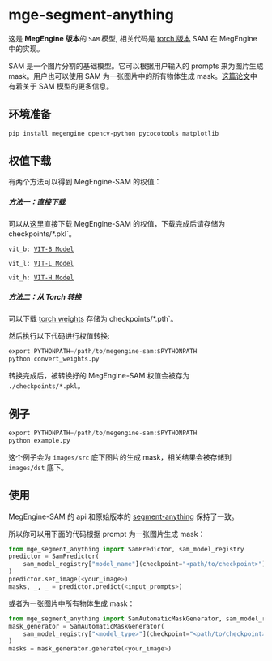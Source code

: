 # mge-segment-anything

这是 **MegEngine 版本**的 `SAM` 模型, 相关代码是 [torch 版本](https://github.com/facebookresearch/segment-anything/tree/main) SAM 在 MegEngine 中的实现。

SAM 是一个图片分割的基础模型。它可以根据用户输入的 prompts 来为图片生成 mask。用户也可以使用 SAM 为一张图片中的所有物体生成 mask。[这篇论文](https://ai.facebook.com/research/publications/segment-anything/)中有着关于 SAM 模型的更多信息。

## 环境准备

```bash
pip install megengine opencv-python pycocotools matplotlib
```

## 权值下载

有两个方法可以得到 MegEngine-SAM 的权值：

##### 方法一：直接下载

可以从[这里](https://huggingface.co/ccq-mgevii/MegEngine-SAM/tree/main)直接下载 MegEngine-SAM 的权值，下载完成后请存储为 checkpoints/*.pkl`。

`vit_b: `[`VIT-B Model`](https://huggingface.co/ccq-mgevii/MegEngine-SAM/resolve/main/sam_vit_b_01ec64.pkl)

`vit_l: `[`VIT-L Model`](https://huggingface.co/ccq-mgevii/MegEngine-SAM/resolve/main/sam_vit_l_0b3195.pkl)

`vit_h: `[`VIT-H Model`](https://huggingface.co/ccq-mgevii/MegEngine-SAM/resolve/main/sam_vit_h_4b8939.pkl)

##### 方法二：从 Torch 转换

可以下载 [torch weights](https://github.com/facebookresearch/segment-anything/tree/main#model-checkpoints) 存储为 checkpoints/*.pth`。

然后执行以下代码进行权值转换:

```python
export PYTHONPATH=/path/to/megengine-sam:$PYTHONPATH
python convert_weights.py
```

转换完成后，被转换好的 MegEngine-SAM 权值会被存为 `./checkpoints/*.pkl`。

## 例子

```python
export PYTHONPATH=/path/to/megengine-sam:$PYTHONPATH
python example.py
```

这个例子会为 `images/src` 底下图片的生成 mask，相关结果会被存储到 `images/dst` 底下。

## 使用

MegEngine-SAM 的 api 和原始版本的 [segment-anything](https://github.com/facebookresearch/segment-anything/tree/main) 保持了一致。

所以你可以用下面的代码根据 prompt 为一张图片生成 mask：

```python
from mge_segment_anything import SamPredictor, sam_model_registry
predictor = SamPredictor(
    sam_model_registry["model_name"](checkpoint="<path/to/checkpoint>")
)
predictor.set_image(<your_image>)
masks, _, _ = predictor.predict(<input_prompts>)
```

或者为一张图片中所有物体生成 mask：

```python
from mge_segment_anything import SamAutomaticMaskGenerator, sam_model_registry
mask_generator = SamAutomaticMaskGenerator(
    sam_model_registry["<model_type>"](checkpoint="<path/to/checkpoint>")
)
masks = mask_generator.generate(<your_image>)
```
